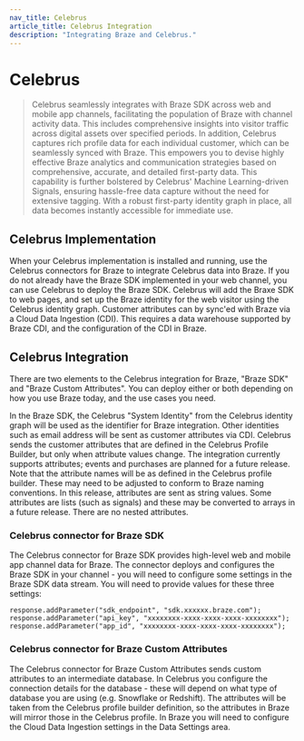```yaml
---
nav_title: Celebrus
article_title: Celebrus Integration
description: "Integrating Braze and Celebrus."
---
```


<!-- The title of your page, used to render the in-page title. -->
# Celebrus

<!-- The description starts with a '>' character and contains an overview of what will be covered. Optionally, in a following paragraph, you can contextualize the topic at a high-level. -->
> Celebrus seamlessly integrates with Braze SDK across web and mobile app channels, facilitating the population of Braze with channel activity data. This includes comprehensive insights into visitor traffic across digital assets over specified periods. In addition, Celebrus captures rich profile data for each individual customer, which can be seamlessly synced with Braze. This empowers you to devise highly effective Braze analytics and communication strategies based on comprehensive, accurate, and detailed first-party data. This capability is further bolstered by Celebrus' Machine Learning-driven Signals, ensuring hassle-free data capture without the need for extensive tagging. With a robust first-party identity graph in place, all data becomes instantly accessible for immediate use.

<!-- The prerequisites for this task. If no prerequisites are required, you can remove this section. -->
## Celebrus Implementation
When your Celebrus implementation is installed and running, use the Celebrus connectors for Braze to integrate Celebrus data into Braze. If you do not already have the Braze SDK implemented in your web channel, you can use Celebrus to deploy the Braze SDK. Celebrus will add the Braxe SDK to web pages, and set up the Braze identity for the web visitor using the Celebrus identity graph. Customer attributes can by sync'ed with Braze via a Cloud Data Ingestion (CDI). This requires a data warehouse supported by Braze CDI, and the configuration of the CDI in Braze.

## Celebrus Integration
There are two elements to the Celebrus integration for Braze, "Braze SDK" and "Braze Custom Attributes". You can deploy either or both depending on how you use Braze today, and the use cases you need.

In the Braze SDK, the Celebrus "System Identity" from the Celebrus identity graph will be used as the identifier for Braze integration. Other identities such as email address will be sent as customer attributes via CDI. Celebrus sends the customer attributes that are defined in the Celebrus Profile Builder, but only when attribute values change. The integration currently supports attributes; events and purchases are planned for a future release. Note that the attribute names will be as defined in the Celebrus profile builder. These may need to be adjusted to conform to Braze naming conventions. In this release, attributes are sent as string values. Some attributes are lists (such as signals) and these may be converted to arrays in a future release. There are no nested attributes.

### Celebrus connector for Braze SDK

The Celebrus connector for Braze SDK provides high-level web and mobile app channel data for Braze. The connector deploys and configures the Braze SDK in your channel - you will need to configure some settings in the Braze SDK data stream. You will need to provide values for these three settings:

    response.addParameter("sdk_endpoint", "sdk.xxxxxx.braze.com");
    response.addParameter("api_key", "xxxxxxxx-xxxx-xxxx-xxxx-xxxxxxxx");
    response.addParameter("app_id", "xxxxxxxx-xxxx-xxxx-xxxx-xxxxxxxx");


### Celebrus connector for Braze Custom Attributes

The Celebrus connector for Braze Custom Attributes sends custom attributes to an intermediate database. In Celebrus you configure the connection details for the database - these will depend on what type of database you are using (e.g. Snowflake or Redshift). The attributes will be taken from the Celebrus profile builder definition, so the attributes in Braze will mirror those in the Celebrus profile. In Braze you will need to configure the Cloud Data Ingestion settings in the Data Settings area.
